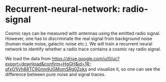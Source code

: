 # Recurrent-neural-network: radio-signal
Cosmic rays can be measured with antennas using the emitted radio signal. However, one has to discriminate the real signal from background noise (human made noise, galactic noise etc.). We will train a recurrent neural network to identify whether a radio trace contains a cosmic ray radio signal.


We load the data from https://drive.google.com/u/0/uc?export=download&confirm=HgGH&id=1R-qfxO1jVh88TC9Gnm9JGMomSRg0Zpkx and visualize it, so one can see the difference between
pure noise and signal traces.
